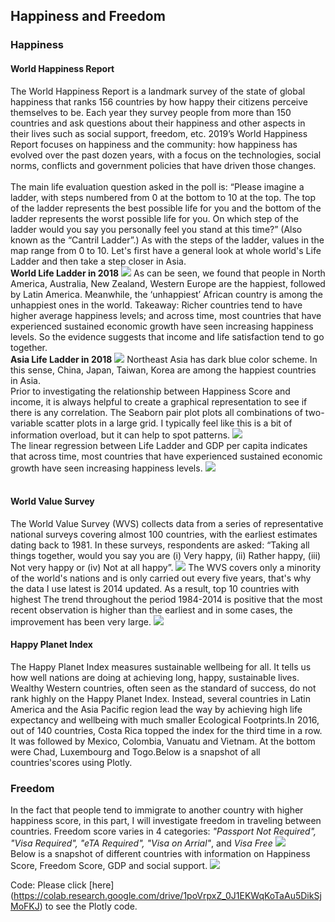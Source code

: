 ## Happiness and Freedom

### Happiness
#### World Happiness Report
The World Happiness Report is a landmark survey of the state of global happiness that ranks 156 countries by how happy their 
citizens perceive themselves to be. Each year they survey people from more than 150 countries and ask questions about their 
happiness and other aspects in their lives such as social support, freedom, etc. 2019’s World Happiness Report focuses on happiness and the community: how happiness has evolved over the past dozen years, with a focus on the technologies, social norms, conflicts and government policies that have driven those changes.
<br><br>
The main life evaluation question asked in the poll is: “Please imagine a ladder, with steps numbered from 0 at the bottom to 10 at the top. The top of the ladder represents the best possible life for you and the bottom of the ladder represents the worst possible life for you. On which step of the ladder would you say you personally feel you stand at this time?” (Also known as the “Cantril Ladder”.)
As with the steps of the ladder, values in the map range from 0 to 10.
Let's first have a general look at whole world's Life Ladder and then take a step closer in Asia. 
<br>
**World Life Ladder in 2018**
<img src="images/world.png"/>
As can be seen, we found that people in North America, Australia, New Zealand, Western Europe are the happiest, followed by Latin America. Meanwhile, the ‘unhappiest’ African country is among the unhappiest ones in the world.
Takeaway: Richer countries tend to have higher average happiness levels; and across time, most countries that have experienced sustained economic growth have seen increasing happiness levels. So the evidence suggests that income and life satisfaction tend to go together.
<br>
**Asia Life Ladder in 2018**
<img src="images/Asia.png"/>
Northeast Asia has dark blue color scheme. In this sense, China, Japan, Taiwan, Korea are among the happiest countries in Asia.
<br>
Prior to investigating the relationship between Happiness Score and income, it is always helpful to create a graphical representation to see if there is any correlation. The Seaborn pair plot plots all combinations of two-variable scatter plots in a large grid. I typically feel like this is a bit of information overload, but it can help to spot patterns.
<img src="images/corr.png"/>
<br>
The linear regression between Life Ladder and GDP per capita indicates that across time, most countries that have experienced sustained economic growth have seen increasing happiness levels.
<img src="images/download.png"/>
<br><br>
#### World Value Survey
The World Value Survey (WVS) collects data from a series of representative national surveys covering almost 100 countries, with the earliest estimates dating back to 1981. In these surveys, respondents are asked: “Taking all things together, would you say you are (i) Very happy, (ii) Rather happy, (iii) Not very happy or (iv) Not at all happy”.
<img src="images/Capture.PNG"/>
The WVS covers only a minority of the world's nations and is only carried out every five years, that's why the data I use latest is 2014 updated. As a result, top 10 countries with highest
The trend throughout the period 1984-2014 is positive that the most recent observation is higher than the earliest and in some cases, the improvement has been very large.
<img src="images/Line.png"/>
#### Happy Planet Index
The Happy Planet Index measures sustainable wellbeing for all. It tells us how well nations are doing at achieving long, happy, sustainable lives. Wealthy Western countries, often seen as the standard of success, do not rank highly on the Happy Planet Index.  Instead, several countries in Latin America and the Asia Pacific region lead the way by achieving high life expectancy and wellbeing with much smaller Ecological Footprints.In 2016, out of 140 countries, Costa Rica topped the index for the third time in a row. It was followed by Mexico, Colombia, Vanuatu and Vietnam. At the bottom were Chad, Luxembourg and Togo.Below is a snapshot of all countries'scores using Plotly.
<plot>

### Freedom <br>
In the fact that people tend to immigrate to another country with higher happiness score, in this part, I will investigate freedom in traveling between countries. Freedom score varies in 4 categories: _"Passport Not Required", "Visa Required", "eTA Required", "Visa on Arrial"_, and _*Visa Free*_
<img src="images/Screenshot (6).png"/>
<br>
Below is a snapshot of different countries with information on Happiness Score, Freedom Score, GDP and social support.
<img src="images/Screenshot (1).png"/>

Code: Please click [here] (https://colab.research.google.com/drive/1poVrpxZ_0J1EKWqKoTaAu5DikSjMoFKJ) to see the Plotly code.
